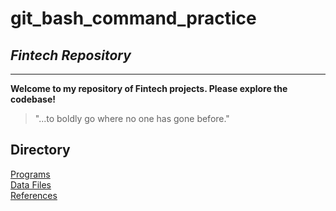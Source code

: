 # git_bash_command_practice

## *Fintech Repository*
---
**Welcome to my repository of Fintech projects. Please explore the codebase!**

> "...to boldly go where no one has gone before." 

## Directory
[Programs](code)<br>
[Data Files](data)<br>
[References](references)
